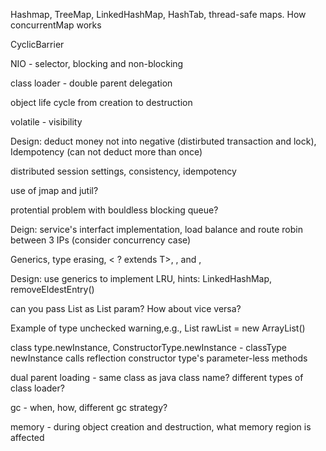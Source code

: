 Hashmap, TreeMap, LinkedHashMap, HashTab, thread-safe maps. How concurrentMap works

CyclicBarrier

NIO - selector, blocking and non-blocking

class loader - double parent delegation

object life cycle from creation to destruction

volatile - visibility

Design: deduct money not into negative (distirbuted transaction and lock), Idempotency (can not deduct more than once)

distributed session settings, consistency, idempotency

use of jmap and jutil?

protential problem with bouldless blocking queue?

Deign: service's interfact implementation, load balance and route robin between 3 IPs (consider concurrency case)

Generics, type erasing, < ? extends T>, <? super T>, and <?>,

Design: use generics to implement LRU, hints: LinkedHashMap, removeEldestEntry()

can you pass List<String> as List<Object> param? How about vice versa?  

Example of type unchecked warning,e.g.,  List<String> rawList = new ArrayList()

class type.newInstance, ConstructorType.newInstance - classType newInstance calls reflection constructor type's parameter-less methods

dual parent loading - same class as java class name? different types of class loader?

gc - when, how, different gc strategy?

memory - during object creation and destruction, what memory region is affected
